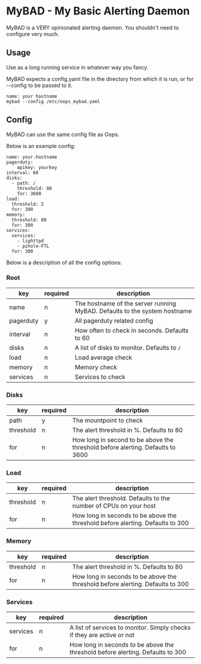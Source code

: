 # MyBAD - My Basic Alerting Daemon
MyBAD is a VERY opinionated alerting daemon. You shouldn't need to configure very much.

## Usage
Use as a long running service in whatever way you fancy.

MyBAD expects a config.yaml file in the directory from which it is run, or for --config to be passed to it.

```
name: your hostname
mybad --config /etc/oops_mybad.yaml
```

## Config
MyBAD can use the same config file as Oops.

Below is an example config:

```
name: your.hostname
pagerduty:
    apikey: yourkey
interval: 60
disks:
  - path: /
    threshold: 80
    for: 3600
load:
  threshold: 2
  for: 300
memory:
  threshold: 80
  for: 300
services:
  services:
    - lighttpd
    - pihole-FTL
  for: 300
```

Below is a description of all the config options:

### Root

| key | required | description |
| --- | -------- | ----- |
| name | n | The hostname of the server running MyBAD. Defaults to the system hostname |
| pagerduty | y | All pagerduty related config |
| interval | n | How often to check in seconds. Defaults to 60|
| disks | n | A list of disks to monitor. Defaults to `/` |
| load | n | Load average check |
| memory | n | Memory check |
| services | n | Services to check |

### Disks
| key | required | description |
| --- | -------- | ----------- |
| path | y | The mountpoint to check |
| threshold | n | The alert threshold in %. Defaults to 80 |
| for | n | How long in second to be above the threshold before alerting. Defaults to 3600 |
 
### Load
| key | required | description |
| --- | -------- | ----------- |
| threshold | n | The alert threshold. Defaults to the number of CPUs on your host |
| for | n | How long in seconds to be above the threshold before alerting. Defaults to 300 |

### Memory
| key | required | description |
| --- | -------- | ----------- |
| threshold | n | The alert threshold in %. Defaults to 80 |
| for | n | How long in seconds to be above the threshold before alerting. Defaults to 300 |

### Services
| key | required | description |
| --- | -------- | ----------- |
| services | n | A list of services to monitor. Simply checks if they are active or not |
| for | n | How long in seconds to be above the threshold before alerting. Defaults to 300 |